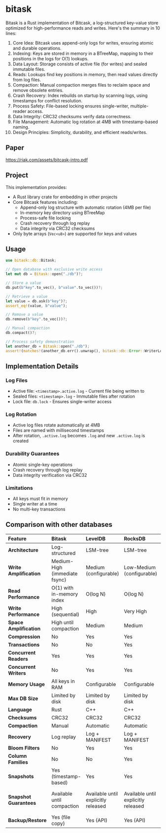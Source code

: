# bitask

Bitask is a Rust implementation of Bitcask, a log-structured key-value store optimized for high-performance reads and writes. Here's the summary in 10 lines:

1. Core Idea: Bitcask uses append-only logs for writes, ensuring atomic and durable operations.
2. Indexing: Keys are stored in memory in a BTreeMap, mapping to their positions in the logs for O(1) lookups.
3. Data Layout: Storage consists of active file (for writes) and sealed immutable files.
4. Reads: Lookups find key positions in memory, then read values directly from log files.
5. Compaction: Manual compaction merges files to reclaim space and remove obsolete entries.
6. Crash Recovery: Index rebuilds on startup by scanning logs, using timestamps for conflict resolution.
7. Process Safety: File-based locking ensures single-writer, multiple-reader access.
8. Data Integrity: CRC32 checksums verify data correctness.
9. File Management: Automatic log rotation at 4MB with timestamp-based naming.
10. Design Principles: Simplicity, durability, and efficient reads/writes.

## Paper

https://riak.com/assets/bitcask-intro.pdf

## Project

This implementation provides:

- A Rust library crate for embedding in other projects
- Core Bitcask features including:
  - Append-only log structure with automatic rotation (4MB per file)
  - In-memory key directory using BTreeMap
  - Process-safe file locking
  - Crash recovery through log replay
  - Data integrity via CRC32 checksums
- Only byte arrays (`Vec<u8>`) are supported for keys and values

## Usage

```rust
use bitask::db::Bitask;

// Open database with exclusive write access
let mut db = Bitask::open("./db")?;

// Store a value
db.put(b"key".to_vec(), b"value".to_vec())?;

// Retrieve a value
let value = db.ask(b"key")?;
assert_eq!(value, b"value");

// Remove a value
db.remove(b"key".to_vec())?;

// Manual compaction
db.compact()?;

// Process safety demonstration
let another_db = Bitask::open("./db");
assert!(matches!(another_db.err().unwrap(), bitask::db::Error::WriterLock));
```

## Implementation Details

### Log Files
- Active file: `<timestamp>.active.log` - Current file being written to
- Sealed files: `<timestamp>.log` - Immutable files after rotation
- Lock file: `db.lock` - Ensures single-writer access

### Log Rotation
- Active log files rotate automatically at 4MB
- Files are named with millisecond timestamps
- After rotation, `.active.log` becomes `.log` and new `.active.log` is created

### Durability Guarantees
- Atomic single-key operations
- Crash recovery through log replay
- Data integrity verification via CRC32

### Limitations
- All keys must fit in memory
- Single writer at a time
- No multi-key transactions

## Comparison with other databases

| Feature | Bitask | LevelDB | RocksDB | LMDB | BadgerDB |
|:--------|:-------|:---------|:---------|:------|:----------|
| **Architecture** | Log-structured | LSM-tree | LSM-tree | B+ tree | LSM-tree |
| **Write Amplification** | Medium-High (immediate fsync) | Medium (configurable) | Low-Medium (configurable) | Low | Medium |
| **Read Performance** | O(1) with in-memory index | O(log N) | O(log N) | O(log N) | O(log N) |
| **Write Performance** | High (sequential) | High | Very High | Medium | High |
| **Space Amplification** | High until compaction | Medium | Medium | Low | Medium |
| **Compression** | No | Yes | Yes | No | Yes |
| **Transactions** | No | No | Yes | Yes | Yes |
| **Concurrent Readers** | Yes | Yes | Yes | Yes | Yes |
| **Concurrent Writers** | No | Yes | Yes | Yes | Yes |
| **Memory Usage** | All keys in RAM | Configurable | Configurable | Configurable | Configurable |
| **Max DB Size** | Limited by disk | Limited by disk | Limited by disk | Limited by disk | Limited by disk |
| **Language** | Rust | C++ | C++ | C | Go |
| **Checksums** | CRC32 | CRC32 | CRC32 | No | CRC32 |
| **Compaction** | Manual | Automatic | Automatic | Not needed | Automatic |
| **Recovery** | Log replay | Log + MANIFEST | Log + MANIFEST | ACID | Log + MANIFEST |
| **Bloom Filters** | No | Yes | Yes | No | Yes |
| **Column Families** | No | No | Yes | Yes | Yes |
| **Snapshots** | Yes (timestamp-based) | Yes | Yes | Yes | Yes |
| **Snapshot Guarantees** | Available until compaction | Available until explicitly released | Available until explicitly released | MVCC always available | Available until explicitly released |
| **Backup/Restore** | Yes (file copy) | Yes (API) | Yes (API) | Yes | Yes |